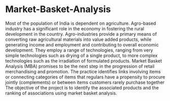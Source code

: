 # Market-Basket-Analysis

  Most of the population of India is dependent on agriculture. Agro-based industry has a significant role in the economy in fostering the rural development in the country. Agro-industries provide a primary means of converting raw agricultural materials into value added products, while generating income and employment and contributing to overall economic development. They employ a range of technologies, ranging from very simple technologies such as drying of a single product, to more complex technologies such as the irradiation of formulated products.
  Market Basket Analysis (MBA) promises to be the next step in the progression of retail merchandising and promotion. The practice identifies links involving items or connecting categories of items that regulars have a propensity to procure jointly (complements) or between items customers rarely purchase together
The objective of the project is to identify the associated products and the ranking of associations using market basket analysis.

